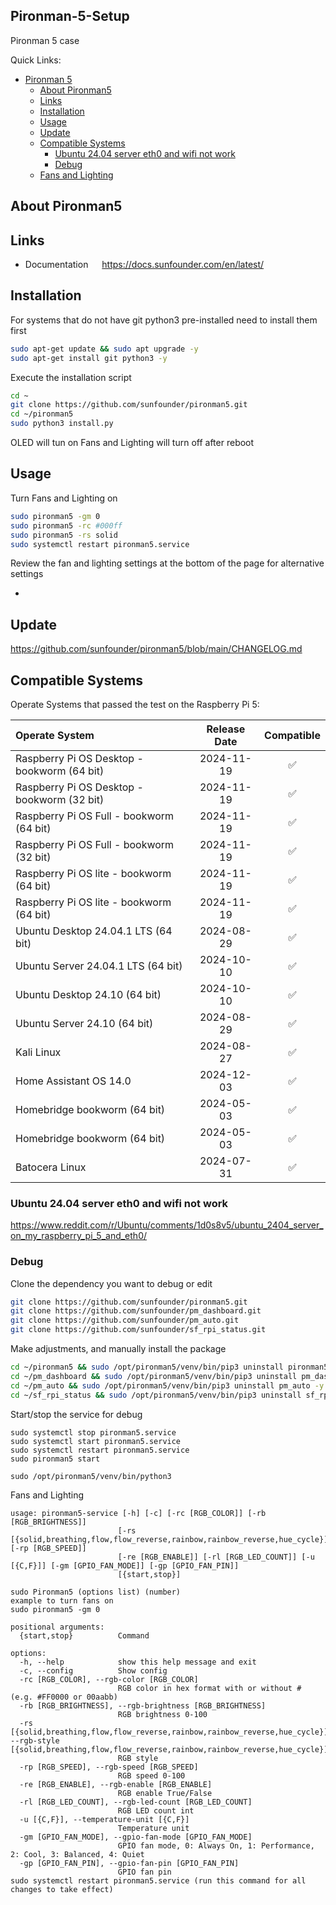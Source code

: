 ## Pironman-5-Setup


Pironman 5 case

Quick Links:

- [Pironman 5](#pironman-5)
  - [About Pironman5](#about-pironman5)
  - [Links](#links)
  - [Installation](#installation)
  - [Usage](#usage)
  - [Update](#update)
  - [Compatible Systems](#compatible-systems)
    - [Ubuntu 24.04 server eth0 and wifi not work](#ubuntu-2404-server-eth0-and-wifi-not-work)
    - [Debug](#debug)
  - [Fans and Lighting](#how-to)


## About Pironman5

## Links


- Documentation &emsp; <https://docs.sunfounder.com/en/latest/>

## Installation

For systems that do not have git python3 pre-installed need to install them first

```bash
sudo apt-get update && sudo apt upgrade -y
sudo apt-get install git python3 -y
```

Execute the installation script

```bash
cd ~
git clone https://github.com/sunfounder/pironman5.git
cd ~/pironman5
sudo python3 install.py
```

OLED will tun on Fans and Lighting will turn off after reboot

## Usage

Turn Fans and Lighting on

```bash
sudo pironman5 -gm 0
sudo pironman5 -rc #000ff
sudo pironman5 -rs solid
sudo systemctl restart pironman5.service
```
Review the fan and lighting settings at the bottom of the page for alternative settings

-

## Update

<https://github.com/sunfounder/pironman5/blob/main/CHANGELOG.md>

## Compatible Systems

Operate Systems that passed the test on the Raspberry Pi 5:

Operate System | Release Date | Compatible
:---   | :---: | :---: 
Raspberry Pi OS Desktop - bookworm (64 bit) | 2024-11-19 | &#x2705;
Raspberry Pi OS Desktop - bookworm (32 bit) | 2024-11-19 |  &#x2705;
Raspberry Pi OS Full - bookworm (64 bit) | 2024-11-19 |  &#x2705;
Raspberry Pi OS Full - bookworm (32 bit) | 2024-11-19 |  &#x2705;
Raspberry Pi OS lite - bookworm (64 bit) | 2024-11-19 |  &#x2705;
Raspberry Pi OS lite - bookworm (64 bit) | 2024-11-19 |  &#x2705;
Ubuntu Desktop 24.04.1 LTS (64 bit) | 2024-08-29 |  &#x2705;
Ubuntu Server 24.04.1 LTS (64 bit) | 2024-10-10 |  &#x2705;
Ubuntu Desktop 24.10 (64 bit) | 2024-10-10 |   &#x2705;
Ubuntu Server 24.10 (64 bit) | 2024-08-29 |   &#x2705;
Kali Linux | 2024-08-27 | &#x2705;
Home Assistant OS 14.0 | 2024-12-03 | &#x2705;
Homebridge bookworm (64 bit) | 2024-05-03 | &#x2705;
Homebridge bookworm (64 bit) | 2024-05-03 | &#x2705;
Batocera Linux | 2024-07-31 | &#x2705;

### Ubuntu 24.04 server eth0 and wifi not work

https://www.reddit.com/r/Ubuntu/comments/1d0s8v5/ubuntu_2404_server_on_my_raspberry_pi_5_and_eth0/


### Debug

Clone the dependency you want to debug or edit

```bash
git clone https://github.com/sunfounder/pironman5.git
git clone https://github.com/sunfounder/pm_dashboard.git
git clone https://github.com/sunfounder/pm_auto.git
git clone https://github.com/sunfounder/sf_rpi_status.git
```

Make adjustments, and manually install the package

```bash
cd ~/pironman5 && sudo /opt/pironman5/venv/bin/pip3 uninstall pironman5 -y && sudo /opt/pironman5/venv/bin/pip3 install .
cd ~/pm_dashboard && sudo /opt/pironman5/venv/bin/pip3 uninstall pm_dashboard -y && sudo /opt/pironman5/venv/bin/pip3 install .
cd ~/pm_auto && sudo /opt/pironman5/venv/bin/pip3 uninstall pm_auto -y && sudo /opt/pironman5/venv/bin/pip3 install .
cd ~/sf_rpi_status && sudo /opt/pironman5/venv/bin/pip3 uninstall sf_rpi_status -y && sudo /opt/pironman5/venv/bin/pip3 install .
```

Start/stop the service for debug

```
sudo systemctl stop pironman5.service
sudo systemctl start pironman5.service
sudo systemctl restart pironman5.service
sudo pironman5 start

sudo /opt/pironman5/venv/bin/python3
```

Fans and Lighting

```
usage: pironman5-service [-h] [-c] [-rc [RGB_COLOR]] [-rb [RGB_BRIGHTNESS]]
                        [-rs [{solid,breathing,flow,flow_reverse,rainbow,rainbow_reverse,hue_cycle}]] [-rp [RGB_SPEED]]
                        [-re [RGB_ENABLE]] [-rl [RGB_LED_COUNT]] [-u [{C,F}]] [-gm [GPIO_FAN_MODE]] [-gp [GPIO_FAN_PIN]]
                        [{start,stop}]

sudo Pironman5 (options list) (number)
example to turn fans on
sudo pironman5 -gm 0 

positional arguments:
  {start,stop}          Command

options:
  -h, --help            show this help message and exit
  -c, --config          Show config
  -rc [RGB_COLOR], --rgb-color [RGB_COLOR]
                        RGB color in hex format with or without # (e.g. #FF0000 or 00aabb)
  -rb [RGB_BRIGHTNESS], --rgb-brightness [RGB_BRIGHTNESS]
                        RGB brightness 0-100
  -rs [{solid,breathing,flow,flow_reverse,rainbow,rainbow_reverse,hue_cycle}], --rgb-style [{solid,breathing,flow,flow_reverse,rainbow,rainbow_reverse,hue_cycle}]
                        RGB style
  -rp [RGB_SPEED], --rgb-speed [RGB_SPEED]
                        RGB speed 0-100
  -re [RGB_ENABLE], --rgb-enable [RGB_ENABLE]
                        RGB enable True/False
  -rl [RGB_LED_COUNT], --rgb-led-count [RGB_LED_COUNT]
                        RGB LED count int
  -u [{C,F}], --temperature-unit [{C,F}]
                        Temperature unit
  -gm [GPIO_FAN_MODE], --gpio-fan-mode [GPIO_FAN_MODE]
                        GPIO fan mode, 0: Always On, 1: Performance, 2: Cool, 3: Balanced, 4: Quiet
  -gp [GPIO_FAN_PIN], --gpio-fan-pin [GPIO_FAN_PIN]
                        GPIO fan pin
sudo systemctl restart pironman5.service (run this command for all changes to take effect)
```
